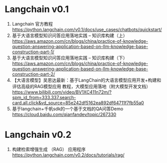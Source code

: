 # Langchain v0.1
1. Langchain 官方教程 https://python.langchain.com/v0.1/docs/use_cases/chatbots/quickstart/
2. 基于大语言模型知识问答应用落地实践 – 知识库构建（上）https://aws.amazon.com/cn/blogs/china/practice-of-knowledge-question-answering-application-based-on-llm-knowledge-base-construction-part-1/
3. 基于大语言模型知识问答应用落地实践 – 知识库构建（下）https://aws.amazon.com/cn/blogs/china/practice-of-knowledge-question-answering-application-based-on-llm-knowledge-base-construction-part-2/
4. 【大语言模型】吴恩达最新：基于LangChain的大语言模型应用开发+构建和评估高级的RAG模型应用 教程，大模型应用落地（附大模型开发文档）https://www.bilibili.com/video/BV1XC411n72m/?spm_id_from=333.337.search-card.all.click&vd_source=85e242df5162ea892df64711f7fb55a0
5. 基于langchain+千帆sdk的一个基于文档的QA问答Demo https://cloud.baidu.com/qianfandev/topic/267330
# Langchain v0.2
1. 构建检索增强生成 （RAG） 应用程序 https://python.langchain.com/v0.2/docs/tutorials/rag/
